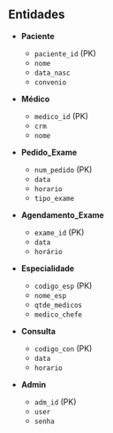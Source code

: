## Entidades 

  - **Paciente**
      - `paciente_id` (PK)
      - `nome`
      - `data_nasc`
      - `convenio`


 - **Médico**
     - `medico_id` (PK)
     - `crm`
     - `nome`


 - **Pedido_Exame**
     - `num_pedido` (PK)
     - `data`
     - `horario`
     - `tipo_exame`
     
  
  - **Agendamento_Exame**
      - `exame_id` (PK)
      -  `data`
      -  `horário`
  
  - **Especialidade**
      -  `codigo_esp` (PK)
      -  `nome_esp`
      -  `qtde_medicos`
      -  `medico_chefe`
   
  - **Consulta**
      -  `codigo_con` (PK)
      -  `data`
      -  `horario`
   
  - **Admin**
      - `adm_id` (PK)
      - `user`
      - `senha`

        
